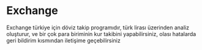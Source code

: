 # Exchange
Exchange türkiye için döviz takip programıdır, türk lirası üzerinden analiz oluşturur, ve bir çok para biriminin kur takibini yapabilirsiniz, olası hatalarda geri bildirim kısmından iletişime geçebilirsiniz
